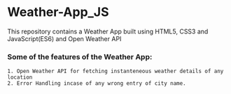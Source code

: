 # Weather-App_JS
This repository contains a Weather App built using HTML5, CSS3 and JavaScript(ES6) and Open Weather API

### Some of the features of the Weather App:

```
1. Open Weather API for fetching instanteneous weather details of any location
2. Error Handling incase of any wrong entry of city name.
```
